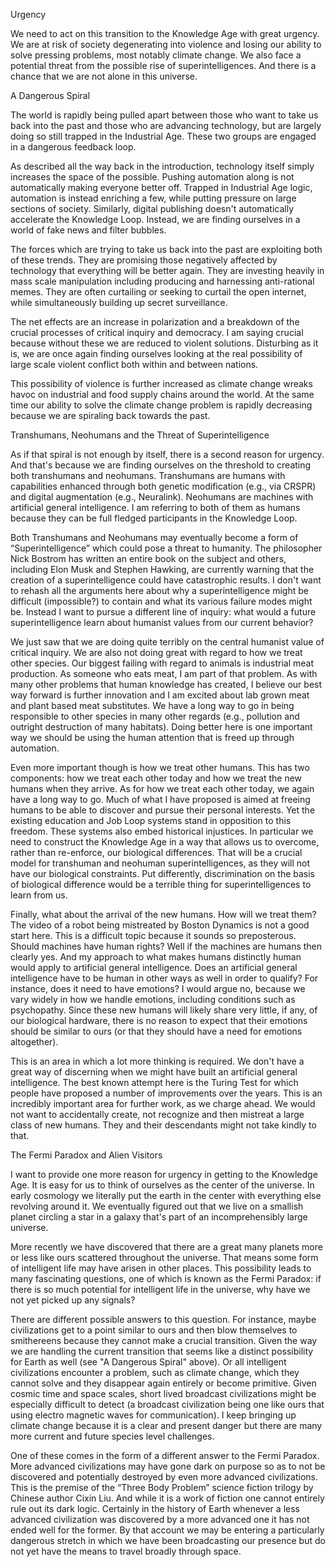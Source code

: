 Urgency

We need to act on this transition to the Knowledge Age with great urgency. We are at risk of society degenerating into violence and losing our ability to solve pressing problems, most notably climate change. We also face a potential threat from the possible rise of superintelligences. And there is a chance that we are not alone in this universe.    

A Dangerous Spiral

The world is rapidly being pulled apart between those who want to take us back into the past and those who are advancing technology, but are largely doing so still trapped in the Industrial Age. These two groups are engaged in a dangerous feedback loop. 

As described all the way back in the introduction, technology itself simply increases the space of the possible. Pushing automation along is not automatically making everyone better off. Trapped in Industrial Age logic, automation is instead enriching a few, while putting pressure on large sections of society. Similarly, digital publishing doesn&apos;t automatically accelerate the Knowledge Loop. Instead, we are finding ourselves in a world of fake news and filter bubbles. 

The forces which are trying to take us back into the past are exploiting both of these trends. They are promising those negatively affected by technology that everything will be better again. They are investing heavily in mass scale manipulation including producing and harnessing anti-rational memes. They are often curtailing or seeking to curtail the open internet, while simultaneously building up secret surveillance. 

The net effects are an increase in polarization and a breakdown of the crucial processes of critical inquiry and democracy. I am saying crucial because without these we are reduced to violent solutions. Disturbing as it is, we are once again finding ourselves looking at the real possibility of large scale violent conflict both within and between nations. 

This possibility of violence is further increased as climate change wreaks havoc on industrial and food supply chains around the world. At the same time our ability to solve the climate change problem is rapidly decreasing because we are spiraling back towards the past.  


Transhumans, Neohumans and the Threat of Superintelligence 

As if that spiral is not enough by itself, there is a second reason for urgency. And that's because we are finding ourselves on the threshold to creating both transhumans and neohumans. Transhumans are humans with capabilities enhanced through both genetic modification (e.g., via CRSPR) and digital augmentation (e.g., Neuralink). Neohumans are machines with artificial general intelligence.  I am referring to both of them as humans because they can be full fledged participants in the Knowledge Loop. 

Both Transhumans and Neohumans may eventually become a form of &ldquo;Superintelligence&rdquo; which could pose a threat to humanity. The philosopher Nick Bostrom has written an entire book on the subject and others, including Elon Musk and Stephen Hawking, are currently warning that the creation of a superintelligence could have catastrophic results. I don&apos;t want to rehash all the arguments here about why a superintelligence might be difficult (impossible?) to contain and what its various failure modes might be. Instead I want to pursue a different line of inquiry: what would a future superintelligence learn about humanist values from our current behavior?

We just saw that we are doing quite terribly on the central humanist value of critical inquiry. We are also not doing great with regard to how we treat other species. Our biggest failing with regard to animals is industrial meat production. As someone who eats meat, I am part of that problem. As with many other problems that human knowledge has created, I believe our best way forward is further innovation and I am excited about lab grown meat and plant based meat substitutes. We have a long way to go in being responsible to other species in many other regards (e.g., pollution and outright destruction of many habitats). Doing better here is one important way we should be using the human attention that is freed up through automation.

Even more important though is how we treat other humans. This has two components: how we treat each other today and how we treat the new humans when they arrive. As for how we treat each other today, we again have a long way to go. Much of what I have proposed is aimed at freeing humans to be able to discover and pursue their personal interests. Yet the existing education and Job Loop systems stand in opposition to this freedom. These systems also embed historical injustices. In particular we need to construct the Knowledge Age in a way that allows us to overcome, rather than re-enforce, our biological differences. That will be a crucial model for transhuman and neohuman superintelligences, as they will not have our biological constraints. Put differently, discrimination on the basis of biological difference would be a terrible thing for superintelligences to learn from us.

Finally, what about the arrival of the new humans. How will we treat them? The video of a robot being mistreated by Boston Dynamics is not a good start here. This is a difficult topic because it sounds so preposterous. Should machines have human rights? Well if the machines are humans then clearly yes. And my approach to what makes humans distinctly human would apply to artificial general intelligence. Does an artificial general intelligence have to be human in other ways as well in order to qualify? For instance, does it need to have emotions? I would argue no, because we vary widely in how we handle emotions, including conditions such as psychopathy. Since these new humans will likely share very little, if any, of our biological hardware, there is no reason to expect that their emotions should be similar to ours (or that they should have a need for emotions altogether).

This is an area in which a lot more thinking is required. We don&apos;t have a great way of discerning when we might have built an artificial general intelligence. The best known attempt here is the Turing Test for which people have proposed a number of improvements over the years. This is an incredibly important area for further work, as we charge ahead. We would not want to accidentally create, not recognize and then mistreat a large class of new humans. They and their descendants might not take kindly to that.


The Fermi Paradox and Alien Visitors

I want to provide one more reason for urgency in getting to the Knowledge Age. It is easy for us to think of ourselves as the center of the universe. In early cosmology we literally put the earth in the center with everything else revolving around it. We eventually figured out that we live on a smallish planet circling a star in a galaxy that's part of an incomprehensibly large universe.

More recently we have discovered that there are a great many planets more or less like ours scattered throughout the universe. That means some form of intelligent life may have arisen in other places. This possibility leads to many fascinating questions, one of which is known as the Fermi Paradox: if there is so much potential for intelligent life in the universe, why have we not yet picked up any signals?

There are different possible answers to this question. For instance, maybe civilizations get to a point similar to ours and then blow themselves to smithereens because they cannot make a crucial transition. Given the way we are handling the current transition that seems like a distinct possibility for Earth as well (see "A Dangerous Spiral" above). Or all intelligent civilizations encounter a problem, such as climate change, which they cannot solve and they disappear again entirely or become primitive. Given cosmic time and space scales, short lived broadcast civilizations might be especially difficult to detect (a broadcast civilization being one like ours that using electro magnetic waves for communication). I keep bringing up climate change because it is a clear and present danger but there are many more current and future species level challenges. 

One of these comes in the form of a different answer to the Fermi Paradox. More advanced civilizations may have gone dark on purpose so as to not be discovered and potentially destroyed by even more advanced civilizations. This is the premise of the &ldquo;Three Body Problem&rdquo; science fiction trilogy by Chinese author Cixin Liu. And while it is a work of fiction one cannot entirely rule out its dark logic. Certainly in the history of Earth whenever a less advanced civilization was discovered by a more advanced one it has not ended well for the former. By that account we may be entering a particularly dangerous stretch in which we have been broadcasting our presence but do not yet have the means to travel broadly through space.
